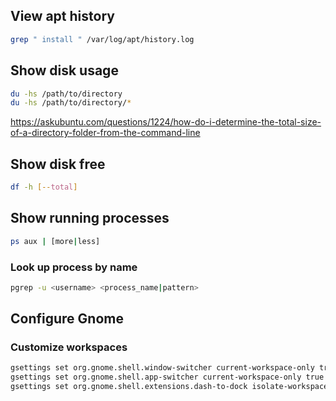 ## View apt history
```bash
grep " install " /var/log/apt/history.log
```

## Show disk usage
```bash
du -hs /path/to/directory
du -hs /path/to/directory/*
```
https://askubuntu.com/questions/1224/how-do-i-determine-the-total-size-of-a-directory-folder-from-the-command-line

## Show disk free
```bash
df -h [--total]
```

## Show running processes
```bash
ps aux | [more|less]
```
### Look up process by name
```bash
pgrep -u <username> <process_name|pattern>
```

## Configure Gnome
### Customize workspaces
```bash
gsettings set org.gnome.shell.window-switcher current-workspace-only true
gsettings set org.gnome.shell.app-switcher current-workspace-only true
gsettings set org.gnome.shell.extensions.dash-to-dock isolate-workspaces true
```
